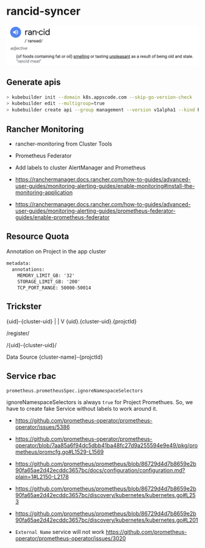 # rancid-syncer

<img src="hero.png" />

## Generate apis

```bash
> kubebuilder init --domain k8s.appscode.com --skip-go-version-check
> kubebuilder edit --multigroup=true
> kubebuilder create api --group management --version v1alpha1 --kind Project --namespaced=false
```

## Rancher Monitoring

- rancher-monitoring from Cluster Tools
- Prometheus Federator
- Add labels to cluster AlertManager and Prometheus

- https://ranchermanager.docs.rancher.com/how-to-guides/advanced-user-guides/monitoring-alerting-guides/enable-monitoring#install-the-monitoring-application

- https://ranchermanager.docs.rancher.com/how-to-guides/advanced-user-guides/monitoring-alerting-guides/prometheus-federator-guides/enable-prometheus-federator

## Resource Quota

Annotation on Project in the app cluster

```
metadata:
  annotations:
    MEMORY_LIMIT_GB: '32'
    STORAGE_LIMIT_GB: '200'
    TCP_PORT_RANGE: 50000-50014
```

## Trickster

{uid}-{cluster-uid}
|
|
V
{uid}.{cluster-uid}.{projctId}

/register/

/{uid}-{cluster-uid}/

Data Source {cluster-name}-{projctId}

## Service rbac

```
prometheus.prometheusSpec.ignoreNamespaceSelectors
```
ignoreNamespaceSelectors is always `true` for Project Promethues. So, we have to create fake Service without labels to work around it.


- https://github.com/prometheus-operator/prometheus-operator/issues/5386

- https://github.com/prometheus-operator/prometheus-operator/blob/7aa85a6f94dc5dbb41ba48fc27d9a255594e9e49/pkg/prometheus/promcfg.go#L1529-L1569

- https://github.com/prometheus/prometheus/blob/86729d4d7b8659e2b90fa65ae2d42ecddc3657bc/docs/configuration/configuration.md?plain=1#L2150-L2178

- https://github.com/prometheus/prometheus/blob/86729d4d7b8659e2b90fa65ae2d42ecddc3657bc/discovery/kubernetes/kubernetes.go#L253

- https://github.com/prometheus/prometheus/blob/86729d4d7b8659e2b90fa65ae2d42ecddc3657bc/discovery/kubernetes/kubernetes.go#L201

- `External Name` service will not work
https://github.com/prometheus-operator/prometheus-operator/issues/3020
